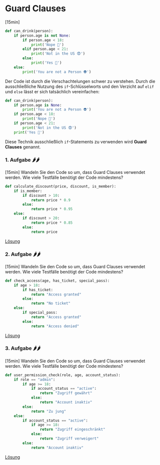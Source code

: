 # Guard Clauses
[15min]

```python
def can_drink(person):
    if person.age is not None:
        if person.age < 18:
            print('Nope 👶')
        elif person.age < 21:
            print('Not in the US 😨')
        else:
            print('Yes 🍺')
    else:
        print('You are not a Person 👽')
```

Der Code ist durch die Verschachtelungen schwer zu verstehen. Durch die ausschließliche Nutzung des `if`-Schlüsselworts
und den Verzicht auf `elif` und `else` lässt er sich tatsächlich vereinfachen:

```python
def can_drink(person):
    if person.age is None:
        print('You are not a Person 👽')
    if person.age < 18:
        print('Nope 👶')
    if person.age < 21:
        print('Not in the US 😨')
    print('Yes 🍺')
```

Diese Technik ausschließlich `if`-Statements zu verwenden wird **Guard Clauses** genannt.

### 1. Aufgabe 🌶🌶 
[15min]
Wandeln Sie den Code so um, dass Guard Clauses verwendet werden. Wie viele Testfälle benötigt der Code mindestens?

```python
def calculate_discount(price, discount, is_member):
    if is_member:
        if discount > 10:
            return price * 0.9
        else:
            return price * 0.95
    else:
        if discount > 20:
            return price * 0.85
        else:
            return price
```

[Lösung](solution.md#lsung-aufgabe-1)

### 2. Aufgabe 🌶🌶
[15min]
Wandeln Sie den Code so um, dass Guard Clauses verwendet werden. Wie viele Testfälle benötigt der Code mindestens?

```python
def check_access(age, has_ticket, special_pass):
    if age > 18:
        if has_ticket:
            return "Access granted"
        else:
            return "No ticket"
    else:
        if special_pass:
            return "Access granted"
        else:
            return "Access denied"
```

[Lösung](solution.md#lsung-aufgabe-2)

### 3. Aufgabe 🌶🌶
[15min]
Wandeln Sie den Code so um, dass Guard Clauses verwendet werden. Wie viele Testfälle benötigt der Code mindestens?

```python
def user_permission_check(role, age, account_status):
    if role == "admin":
        if age >= 18:
            if account_status == "active":
                return "Zugriff gewährt"
            else:
                return "Account inaktiv"
        else:
            return "Zu jung"
    else:
        if account_status == "active":
            if age >= 18:
                return "Zugriff eingeschränkt"
            else:
                return "Zugriff verweigert"
        else:
            return "Account inaktiv"
```

[Lösung](solution.md#lsung-aufgabe-3)
